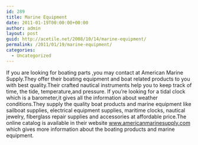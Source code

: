 ```yaml
---
id: 289
title: Marine Equipment
date: 2011-01-19T00:00:00+00:00
author: admin
layout: post
guid: http://acetile.net/2008/10/14/marine-equipment/
permalink: /2011/01/19/marine-equipment/
categories:
  - Uncategorized
---
```

If you are looking for boating parts ,you may contact at American Marine Supply.They offer their boating equipment and boat related products to you with best quality.Their crafted nautical instruments help you to keep track of time, the tide, temperature,and pressure. If you&#8217;re looking for a tidal clock which is a barometer,it gives all the information about weather conditions.They supply the quality boat products and marine equipment like sailboat supplies, electrical equipment supplies, maritime clocks, nautical jewelry, fiberglass repair supplies and accessories at affordable price.The online catalog is available in their website www.americanmarinesupply.com which gives more information about the boating products and marine equipment.